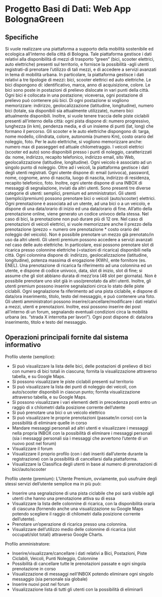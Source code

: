 # Progetto Basi di Dati: Web App BolognaGreen

## Specifiche
Si vuole realizzare una piattaforma a supporto della mobilità sostenibile ed ecologica all’interno della città di Bologna. Tale piattaforma gestisce i dati relativi alla disponibilità di mezzi di trasporto “green” (bici, scooter elettrici, auto elettriche) presenti sul territorio, e fornisce la possibilità -agli utenti registrati-di prenotare l’utilizzo di tali mezzi, e di accedere a servizi avanzati in tema di mobilità urbana.
In particolare, la piattaforma gestisce i dati relativi a tre tipologie di mezzi: bici, scooter elettrici ed auto elettriche. Le bici dispongono di: identificativo, marca, anno di acquisizione, colore. Le bici sono poste in postazioni di prelievo dislocate in vari punti della città. Ogni bici è collocata in una postazione; viceversa, ogni postazione di prelievo può contenere più bici. Di ogni postazione si vogliono memorizzare: indirizzo, geolocalizzazione (latitudine, longitudine), numero bici (totale, sia disponibili sia attualmente utilizzate), numero bici attualmente disponibili. Inoltre, si vuole tenere traccia delle piste ciclabili presenti all’interno della città: ogni pista dispone di: numero progressivo, lunghezza (in km), pendenza media, e di un insieme di punti (lat, long) che formano il percorso. Gli scooter e le auto elettriche dispongono di: targa, nome modello, cilindrata, colore, autonomia (numero Km), costo orario del noleggio, foto. Per le auto elettriche, si vogliono memorizzare anche: numero max di passeggeri ed attuale chilometraggio. I veicoli elettrici (scooter ed auto) sono disponibili presso i punti di noleggio, caratterizzati da: nome, indirizzo, recapito telefonico, indirizzo email, sito Web, geolocalizzazione (latitudine, longitudine). Ogni veicolo è associato ad un singolo punto di noleggio.
Oltre ad i veicoli, la piattaforma gestisce i dati degli utenti registrati. Ogni utente dispone di: email (univoca), password, nome, cognome, anno di nascita, luogo di nascita, indirizzo di residenza, recapito telefonico, foto. Inoltre, ogni utente dispone di una INBOX di messaggi di segnalazione, inviati da altri utenti.
Sono presenti tre diverse categorie di utenti: semplici, premium ed amministratori. Gli utenti (semplici/premium) possono prenotare bici o veicoli (auto/scooter) elettrici. Ogni prenotazione è associata ad un utente, ad una bici o a un veicolo, e dispone di una data/orario di inizio ed una data/orario di fine. All’atto della prenotazione online, viene generato un codice univoco della stessa. Nel caso di bici, la prenotazione non può durare più di 12 ore. Nel caso di prenotazioni di veicoli elettrici, si vuole memorizzare anche il prezzo della prenotazione (prezzo = numero ore prenotazione * costo orario del noleggio del veicolo). Non è possibile prenotare un mezzo già prenotato/in uso da altri utenti.
Gli utenti premium possono accedere a servizi avanzati nel caso delle auto elettriche. In particolare, essi possono prenotare slot di ricarica presso colonnine elettriche (=stazioni di ricarica) disponibili nella città. Ogni colonnina dispone di: indirizzo, geolocalizzazione (latitudine, longitudine), potenza massima di erogazione (KWh), ente fornitore (es. ENEL). Una prenotazione di ricarica fa riferimento ad una colonnina ed un utente, e dispone di codice univoco, data, slot di inizio, slot di fine; si assume che gli slot abbiano durata di mezz’ora (48 slot per giornata). Non è possibile prenotare uno slot già in uso/prenotato da altri utenti. Inoltre, gli utenti premium possono inserire segnalazioni circa lo stato delle piste ciclabili. Ogni segnalazione fa riferimento ad una pista ciclabile, e dispone di data/ora inserimento, titolo, testo del messaggio, e può contenere una foto.
Gli utenti amministratori possono inserire/cancellare/modificare i dati relativi a mezzi, utenti e prenotazioni. Inoltre, essi possono inserire dei post all’interno di un forum, segnalando eventuali condizioni circa la mobilità urbana (es. “strada X interrotta per lavori”). Ogni post dispone di: data/ora inserimento, titolo e testo del messaggio.

## Operazioni principali fornite dal sistema informativo
Profilo utente (semplice):
- Si può visualizzare la lista delle bici, delle postazioni di prelievo di bici con numero di bici totali in ciascuna; fornita la visualizzazione attraverso tabella, e su Google Maps.
- Si possono visualizzare le piste ciclabili presenti sul territorio
- Si può visualizzare la lista dei punti di noleggio dei veicoli, con auto/scooter disponibili in ciascun punto; fornita visualizzazione attraverso tabella, e su Google Maps.
- Si possono visualizzare i vari elementi detti in precedenza posti entro un raggio di x chilometri dalla posizione corrente dell’utente
- Si può prenotare una bici o un veicolo elettrico
- Si può visualizzare le proprie prenotazioni (passate/in corso) con la possibilità di eliminare quelle in corso
- Mandare messaggi personali ad altri utenti e visualizzare i messaggi nella propria INBOX con la possibilità di eliminare i messaggi personali (sia i messaggi personali sia i messaggi che avvertono l’utente di un nuovo post nel forum)
- Visualizzare il forum
- Visualizzare il proprio profilo (con i dati inseriti dall’utente durante la registrazione) con la possibilità di cancellarsi dalla piattaforma.
- Visualizzare la Classifica degli utenti in base al numero di prenotazioni di bici/auto/scooter

Profilo utente (premium):
L’Utente Premium, ovviamente, può usufruire degli stessi servizi dell’utente semplice ma in più può:
- Inserire una segnalazione di una pista ciclabile che poi sarà visibile agli utenti che hanno una prenotazione attiva su di essa
- Visualizzare la lista delle colonnine di ricarica, con la disponibilità oraria di ciascuna (fornendo anche una visualizzazione su Google Maps potendo scegliere il raggio di chilometri dalla posizione corrente dell’utente).
- Prenotare un’operazione di ricarica presso una colonnina.
- Visualizzare dell’utilizzo medio delle colonnine di ricarica (slot occupati/slot totali) attraverso Google Charts.

Profilo amministratore:
- Inserire/visualizzare/cancellare i dati relativi a Bici, Postazioni, Piste Ciclabili, Veicoli, Punti Noleggio, Colonnine
- Possibilità di cancellare tutte le prenotazioni passate e ogni singola prenotazione in corso
- Visualizzazione di messaggi nell’INBOX potendo eliminare ogni singolo messaggio (sia personale sia globale)
- Inserire nuovi post nel forum
- Visualizzazione lista di tutti gli utenti con la possibilità di eliminarli

